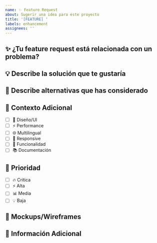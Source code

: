 ```yaml
---
name: ✨ Feature Request
about: Sugerir una idea para este proyecto
title: '[FEATURE] '
labels: enhancement
assignees: ''
---
```


## ✨ ¿Tu feature request está relacionada con un problema?
<!-- Una descripción clara y concisa de cuál es el problema -->

## 💡 Describe la solución que te gustaría
<!-- Una descripción clara y concisa de lo que quieres que pase -->

## 🔄 Describe alternativas que has considerado
<!-- Una descripción clara y concisa de cualquier solución o feature alternativa que hayas considerado -->

## 📱 Contexto Adicional
- [ ] 🎨 Diseño/UI
- [ ] ⚡ Performance
- [ ] 🌐 Multilingual
- [ ] 📱 Responsive
- [ ] 🔧 Funcionalidad
- [ ] 📚 Documentación

## 🎯 Prioridad
- [ ] 🔥 Crítica
- [ ] ⚡ Alta
- [ ] 📊 Media
- [ ] 💡 Baja

## 📸 Mockups/Wireframes
<!-- Si tienes diseños o wireframes, agrégalos aquí -->

## 📝 Información Adicional
<!-- Agrega cualquier otro contexto o screenshots sobre la feature request aquí -->
